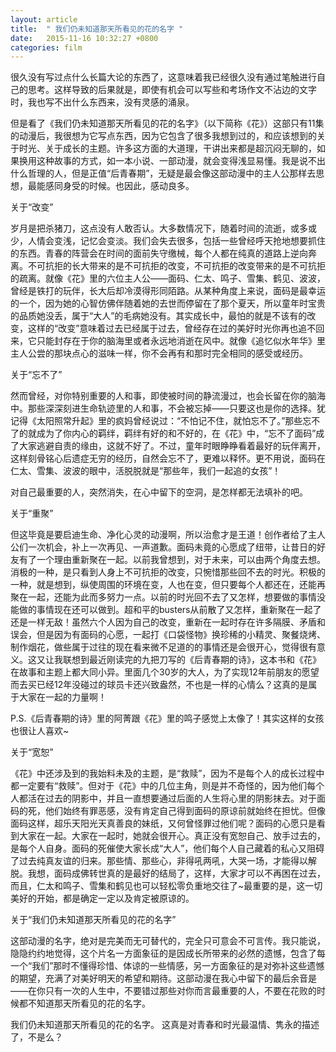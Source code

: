 ```yaml
---
layout: article
title:  " 我们仍未知道那天所看见的花的名字 "
date:   2015-11-16 10:32:27 +0800
categories: film
---
```

 很久没有写过点什么长篇大论的东西了，这意味着我已经很久没有通过笔触进行自己的思考。这样导致的后果就是，即使有机会可以写些和考场作文不沾边的文字时，我也写不出什么东西来，没有灵感的涌泉。
 
 但是看了《我们仍未知道那天所看见的花的名字》（以下简称《花》）这部只有11集的动漫后，我很想为它写点东西，因为它包含了很多我想到过的，和应该想到的关于时光、关于成长的主题。许多这方面的大道理，干讲出来都是超沉闷无聊的，如果换用这种故事的方式，如一本小说、一部动漫，就会变得浅显易懂。我是说不出什么哲理的人，但是正值“后青春期”，无疑是最会像这部动漫中的主人公那样去思想，最能感同身受的时候。也因此，感动良多。
 
 
  

关于“改变”
 
 岁月是把杀猪刀，这点没有人敢否认。大多数情况下，随着时间的流逝，或多或少，人情会变浅，记忆会变淡。我们会失去很多，包括一些曾经呼天抢地想要抓住的东西。青春的阵营会在时间的面前失守缴械，每个人都在纯真的道路上逆向奔离。不可抗拒的长大带来的是不可抗拒的改变，不可抗拒的改变带来的是不可抗拒的疏离。就像《花》里的六位主人公——面码、仁太、鸣子、雪集、鹤见、波波，曾经是铁打的玩伴，长大后却冷漠得形同陌路。从某种角度上来说，面码是最幸运的一个，因为她的心智仿佛伴随着她的去世而停留在了那个夏天，所以童年时宝贵的品质她没丢，属于“大人”的毛病她没有。其实成长中，最怕的就是不该有的改变，这样的“改变”意味着过去已经属于过去，曾经存在过的美好时光你再也追不回来，它只能封存在于你的脑海里或者永远地消逝在风中。就像《追忆似水年华》里主人公尝的那块点心的滋味一样，你不会再有和那时完全相同的感受或经历。
 

关于“忘不了”
 
然而曾经，对你特别重要的人和事，即使被时间的静流漫过，也会长留在你的脑海中。那些深深刻进生命轨迹里的人和事，不会被忘掉——只要这也是你的选择。犹记得《太阳照常升起》里的疯妈曾经说过：“不怕记不住，就怕忘不了。”那些忘不了的就成为了你内心的羁绊，羁绊有好的和不好的，在《花》中，“忘不了面码”成了大家逃避自责的缘由，这就不好了。不过，童年时眼睁睁看着最好的玩伴离开，这样刻骨铭心后遗症无穷的经历，自然会忘不了，更难以释怀。更不用说，面码在仁太、雪集、波波的眼中，活脱脱就是“那些年，我们一起追的女孩”！

对自己最重要的人，突然消失，在心中留下的空洞，是怎样都无法填补的吧。
 
 
 
关于“重聚”
 
但这毕竟是要启迪生命、净化心灵的动漫啊，所以治愈才是王道！创作者给了主人公们一次机会，补上一次再见、一声道歉。面码未竟的心愿成了纽带，让昔日的好友有了一个理由重新聚在一起。以前我曾想到，对于未来，可以由两个角度去想。消极的一种，是只看到人身上不可抗拒的改变，只惋惜那些回不去的时光。积极的一种，就是想到，纵使周围的环境在变，人也在变，但只要每个人都还在，还能再聚在一起，还能为此而多努力一点。以前的时光回不去了又怎样，想要做的事情没能做的事情现在还可以做到。超和平的busters从前散了又怎样，重新聚在一起了还是一样无敌！虽然六个人因为自己的改变，重新在一起时存在许多隔膜、矛盾和误会，但是因为有面码的心愿，一起打《口袋怪物》换珍稀的小精灵、聚餐烧烤、制作烟花，做些属于过往的现在看来微不足道的的事情还是会很开心，觉得很有意义。这又让我联想到最近刚读完的九把刀写的《后青春期的诗》，这本书和《花》在故事和主题上都大同小异。里面几个30岁的大人，为了实现12年前朋友的愿望而去买已经12年没碰过的球员卡还兴致盎然，不也是一样的心情么？这真的是属于大家在一起的力量啊！

P.S.《后青春期的诗》里的阿菁跟《花》里的鸣子感觉上太像了！其实这样的女孩也很让人喜欢~
 
关于“宽恕”
 
《花》中还涉及到的我始料未及的主题，是“救赎”，因为不是每个人的成长过程中都一定要有“救赎”。但对于《花》中的几位主角，则是并不奇怪的，因为他们每个人都活在过去的阴影中，并且一直想要通过后面的人生将心里的阴影抹去。对于面码的死，他们始终有罪恶感，没有肯定自己得到面码的原谅前就始终在担忧。但像面码这样，超乐天阳光天真善良的妹纸，又何曾怪罪过他们呢？面码的心愿只是看到大家在一起。大家在一起时，她就会很开心。真正没有宽恕自己、放手过去的，是每个人自身。面码的死催使大家长成“大人”，他们每个人自己藏着的私心又阻碍了过去纯真友谊的归来。那些情、那些心，非得吼两吼，大哭一场，才能得以解脱。我想，面码成佛转世真的是最好的结局了，这样，大家才可以不再困在过去，而且，仁太和鸣子、雪集和鹤见也可以轻松零负重地交往了~最重要的是，这一切美好的开始，都是确定一定以及肯定被原谅的。
 
关于“我们仍未知道那天所看见的花的名字”
 
这部动漫的名字，绝对是完美而无可替代的，完全只可意会不可言传。我只能说，隐隐约约地觉得，这个片名一方面象征的是因成长所带来的必然的遗憾，包含了每一个“我们”那时不懂得珍惜、体谅的一些情感，另一方面象征的是对弥补这些遗憾的期望，充满了对美好明天的希望和期待。这部动漫在我心中留下的最后余音是——在你只有一次的人生中，不要错过那些对你而言最重要的人，不要在花败的时候都不知道那天所看见的花的名字。
 
 
 
我们仍未知道那天所看见的花的名字。
这真是对青春和时光最温情、隽永的描述了，不是么？


